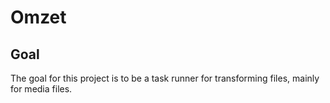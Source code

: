 # Omzet

## Goal
The goal for this project is to be a task runner for transforming files, mainly for media files.


